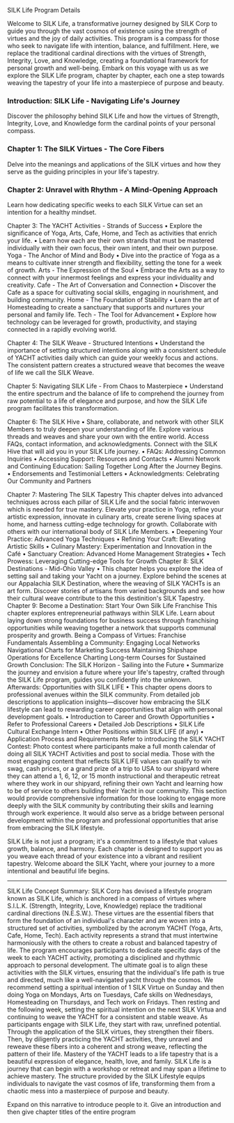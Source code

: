 SILK Life Program Details


Welcome to SILK Life, a transformative journey designed by SILK Corp to guide you through the vast cosmos of existence using the strength of virtues and the joy of daily activities. This program is a compass for those who seek to navigate life with intention, balance, and fulfillment. Here, we replace the traditional cardinal directions with the virtues of Strength, Integrity, Love, and Knowledge, creating a foundational framework for personal growth and well-being.
Embark on this voyage with us as we explore the SILK Life program, chapter by chapter, each one a step towards weaving the tapestry of your life into a masterpiece of purpose and beauty.


### Introduction: SILK Life - Navigating Life's Journey
Discover the philosophy behind SILK Life and how the virtues of Strength, Integrity, Love, and Knowledge form the cardinal points of your personal compass.

### Chapter 1: The SILK Virtues - The Core Fibers
Delve into the meanings and applications of the SILK virtues and how they serve as the guiding principles in your life's tapestry.

### Chapter 2: Unravel with Rhythm - A Mind-Opening Approach
Learn how dedicating specific weeks to each SILK Virtue can set an intention for a healthy mindset.

Chapter 3: The YACHT Activities - Strands of Success
	• Explore the significance of Yoga, Arts, Cafe, Home, and Tech as activities that enrich your life.
	• Learn how each are their own strands that must be mastered individually with their own focus, their own intent, and their own purpose.
Yoga - The Anchor of Mind and Body
	• Dive into the practice of Yoga as a means to cultivate inner strength and flexibility, setting the tone for a week of growth.
Arts - The Expression of the Soul
	• Embrace the Arts as a way to connect with your innermost feelings and express your individuality and creativity.
Cafe - The Art of Conversation and Connection
	• Discover the Cafe as a space for cultivating social skills, engaging in nourishment, and building community.
Home - The Foundation of Stability
	• Learn the art of Homesteading to create a sanctuary that supports and nurtures your personal and family life.
Tech - The Tool for Advancement
	• Explore how technology can be leveraged for growth, productivity, and staying connected in a rapidly evolving world.

Chapter 4: The SILK Weave - Structured Intentions
	• Understand the importance of setting structured intentions along with a consistent schedule of YACHT activities daily which can guide your weekly focus and actions. The consistent pattern creates a structured weave that becomes the weave of life we call the SILK Weave.

Chapter 5: Navigating SILK Life - From Chaos to Masterpiece
	• Understand the entire spectrum and the balance of life to comprehend the journey from raw potential to a life of elegance and purpose, and how the SILK Life program facilitates this transformation.

Chapter 6: The SILK Hive
	• Share, collaborate, and network with other SILK Members to truly deepen your understanding of life. Explore various threads and weaves and share your own with the entire world.
Access FAQs, contact information, and acknowledgments. Connect with the SILK Hive that will aid you in your SILK Life journey.
	• FAQs: Addressing Common Inquiries
	• Accessing Support: Resources and Contacts
	• Alumni Network and Continuing Education: Sailing Together Long After the Journey Begins.
	• Endorsements and Testimonial Letters
	• Acknowledgments: Celebrating Our Community and Partners

Chapter 7: Mastering The SILK Tapestry
This chapter delves into advanced techniques across each pillar of SILK Life and the social fabric interwoven which is needed for true mastery. Elevate your practice in Yoga, refine your artistic expression, innovate in culinary arts, create serene living spaces at home, and harness cutting-edge technology for growth. Collaborate with others with our international body of SILK Life Members.
	• Deepening Your Practice: Advanced Yoga Techniques
	• Refining Your Craft: Elevating Artistic Skills
	• Culinary Mastery: Experimentation and Innovation in the Café
	• Sanctuary Creation: Advanced Home Management Strategies
	• Tech Prowess: Leveraging Cutting-edge Tools for Growth
Chapter 8: SILK Destinations - Mid-Ohio Valley
	• This chapter helps you explore the idea of setting sail and taking your Yacht on a journey. Explore behind the scenes at our Appalachia SILK Destination, where the weaving of SILK YACHTs is an art form. Discover stories of artisans from varied backgrounds and see how their cultural weave contribute to the this destinition's SILK Tapestry.
Chapter 9: Become a Destination: Start Your Own Silk Life Franchise
This chapter explores entrepreneurial pathways within SILK Life. Learn about laying down strong foundations for business success through franchising opportunities while weaving together a network that supports communal prosperity and growth.
Being a Compass of Virtues: Franchise Fundamentals
Assembling a Community: Engaging Local Networks
Navigational Charts for Marketing Success
Maintaining Shipshape Operations for Excellence
Charting Long-term Courses for Sustained Growth
Conclusion: The SILK Horizon - Sailing into the Future
	• Summarize the journey and envision a future where your life's tapestry, crafted through the SILK Life program, guides you confidently into the unknown.
Afterwards: Opportunities with SILK LIFE
	• This chapter opens doors to professional avenues within the SILK community. From detailed job descriptions to application insights—discover how embracing the SILK lifestyle can lead to rewarding career opportunities that align with personal development goals.
	• Introduction to Career and Growth Opportunities
	• Refer to Professional Careers
	• Detailed Job Descriptions
	• SILK Life Cultural Exchange Intern
	• Other Positions within SILK LIFE (if any)
	• Application Process and Requirements
Refer to introducing the SILK YACHT Contest:
Photo contest where participants make a full month calendar of doing all SILK YACHT Activities and post to social media. Those with the most engaging content that reflects SILK LIFE values can qualify to win swag, cash prices, or a grand prize of a trip to USA to our shipyard where they can attend a 1, 6, 12, or 15 month instructional and therapeutic retreat where they work in our shipyard, refining their own Yacht and learning how to be of service to others building their Yacht in our community.
This section would provide comprehensive information for those looking to engage more deeply with the SILK community by contributing their skills and learning through work experience. It would also serve as a bridge between personal development within the program and professional opportunities that arise from embracing the SILK lifestyle.

SILK Life is not just a program; it's a commitment to a lifestyle that values growth, balance, and harmony. Each chapter is designed to support you as you weave each thread of your existence into a vibrant and resilient tapestry. Welcome aboard the SILK Yacht, where your journey to a more intentional and beautiful life begins.

---

SILK Life Concept Summary:
SILK Corp has devised a lifestyle program known as SILK Life, which is anchored in a compass of virtues where S.I.L.K. (Strength, Integrity, Love, Knowledge) replace the traditional cardinal directions (N.E.S.W.). These virtues are the essential fibers that form the foundation of an individual's character and are woven into a structured set of activities, symbolized by the acronym YACHT (Yoga, Arts, Cafe, Home, Tech). Each activity represents a strand that must intertwine harmoniously with the others to create a robust and balanced tapestry of life.
The program encourages participants to dedicate specific days of the week to each YACHT activity, promoting a disciplined and rhythmic approach to personal development. The ultimate goal is to align these activities with the SILK virtues, ensuring that the individual's life path is true and directed, much like a well-navigated yacht through the cosmos.
We recommend setting a spiritual intention of 1 SILK Virtue on Sunday and then doing Yoga on Mondays, Arts on Tuesdays, Cafe skills on Wednesdays, Homesteading on Thursdays, and Tech work on Fridays. Then resting and the following week, setting the spiritual intention on the next SILK Virtua and continuing to weave the YACHT for a consistent and stable weave.
As participants engage with SILK Life, they start with raw, unrefined potential. Through the application of the SILK virtues, they strengthen their fibers. Then, by diligently practicing the YACHT activities, they unravel and reweave these fibers into a coherent and strong weave, reflecting the pattern of their life. Mastery of the YACHT leads to a life tapestry that is a beautiful expression of elegance, health, love, and family.
SILK Life is a journey that can begin with a workshop or retreat and may span a lifetime to achieve mastery. The structure provided by the SILK Lifestyle equips individuals to navigate the vast cosmos of life, transforming them from a chaotic mess into a masterpiece of purpose and beauty.

Expand on this narrative to introduce people to it. Give an introduction and then give chapter titles of the entire program
